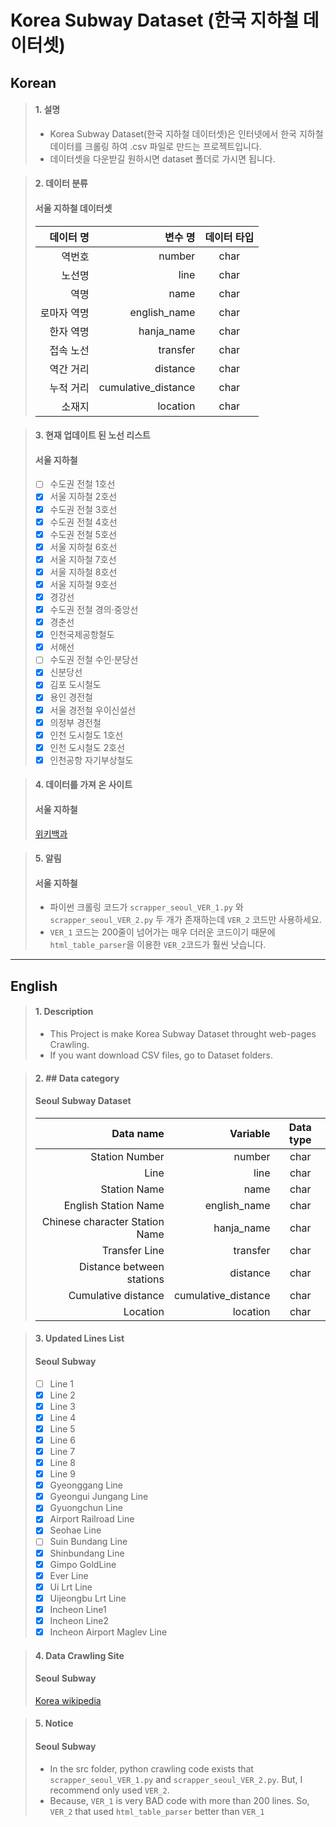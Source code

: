 # Korea Subway Dataset (한국 지하철 데이터셋)

## **Korean**

> #### 1. 설명
>
> - Korea Subway Dataset(한국 지하철 데이터셋)은 인터넷에서 한국 지하철 데이터를 크롤링 하여 .csv 파일로 만드는 프로젝트입니다.
> - 데이터셋을 다운받길 원하시면 dataset 폴더로 가시면 됩니다.

> #### 2. 데이터 분류
>
> #### 서울 지하철 데이터셋
>
> |   데이터 명 |             변수 명 | 데이터 타입 |
> | ----------: | ------------------: | :---------: |
> |      역번호 |              number |    char     |
> |      노선명 |                line |    char     |
> |        역명 |                name |    char     |
> | 로마자 역명 |        english_name |    char     |
> |   한자 역명 |          hanja_name |    char     |
> |   접속 노선 |            transfer |    char     |
> |   역간 거리 |            distance |    char     |
> |   누적 거리 | cumulative_distance |    char     |
> |      소재지 |            location |    char     |

> #### 3. 현재 업데이트 된 노선 리스트
>
> #### 서울 지하철
>
> - [ ] 수도권 전철 1호선
> - [x] 서울 지하철 2호선
> - [x] 수도권 전철 3호선
> - [x] 수도권 전철 4호선
> - [x] 수도권 전철 5호선
> - [x] 서울 지하철 6호선
> - [x] 서울 지하철 7호선
> - [x] 서울 지하철 8호선
> - [x] 서울 지하철 9호선
> - [x] 경강선
> - [x] 수도권 전철 경의·중앙선
> - [x] 경춘선
> - [x] 인천국제공항철도
> - [x] 서해선
> - [ ] 수도권 전철 수인·분당선
> - [x] 신분당선
> - [x] 김포 도시철도
> - [x] 용인 경전철
> - [x] 서울 경전철 우이신설선
> - [x] 의정부 경전철
> - [x] 인천 도시철도 1호선
> - [x] 인천 도시철도 2호선
> - [x] 인천공항 자기부상철도

> #### 4. 데이터를 가져 온 사이트
>
> #### 서울 지하철
>
> [위키백과](https://ko.wikipedia.org/wiki/%EC%9C%84%ED%82%A4%EB%B0%B1%EA%B3%BC:%EB%8C%80%EB%AC%B8)

> #### 5. 알림
>
> #### 서울 지하철
>
> - 파이썬 크롤링 코드가 `scrapper_seoul_VER_1.py` 와 `scrapper_seoul_VER_2.py` 두 개가 존재하는데 `VER_2` 코드만 사용하세요.
> - `VER_1` 코드는 200줄이 넘어가는 매우 더러운 코드이기 때문에 `html_table_parser`을 이용한 `VER_2`코드가 훨씬 낫습니다.

---

## **English**

> #### 1. Description
>
> - This Project is make Korea Subway Dataset throught web-pages Crawling.
> - If you want download CSV files, go to Dataset folders.

> #### 2. ## Data category
>
> #### Seoul Subway Dataset
>
> |                      Data name |            Variable | Data type |
> | -----------------------------: | ------------------: | :-------: |
> |                 Station Number |              number |   char    |
> |                           Line |                line |   char    |
> |                   Station Name |                name |   char    |
> |           English Station Name |        english_name |   char    |
> | Chinese character Station Name |          hanja_name |   char    |
> |                  Transfer Line |            transfer |   char    |
> |      Distance between stations |            distance |   char    |
> |            Cumulative distance | cumulative_distance |   char    |
> |                       Location |            location |   char    |

> #### 3. Updated Lines List
>
> #### Seoul Subway
>
> - [ ] Line 1
> - [x] Line 2
> - [x] Line 3
> - [x] Line 4
> - [x] Line 5
> - [x] Line 6
> - [x] Line 7
> - [x] Line 8
> - [x] Line 9
> - [x] Gyeonggang Line
> - [x] Gyeongui Jungang Line
> - [x] Gyuongchun Line
> - [x] Airport Railroad Line
> - [x] Seohae Line
> - [ ] Suin Bundang Line
> - [x] Shinbundang Line
> - [x] Gimpo GoldLine
> - [x] Ever Line
> - [x] Ui Lrt Line
> - [x] Uijeongbu Lrt Line
> - [x] Incheon Line1
> - [x] Incheon Line2
> - [x] Incheon Airport Maglev Line

> #### 4. Data Crawling Site
>
> #### Seoul Subway
>
> [Korea wikipedia](https://ko.wikipedia.org/wiki/%EC%9C%84%ED%82%A4%EB%B0%B1%EA%B3%BC:%EB%8C%80%EB%AC%B8)

> #### 5. Notice
>
> #### Seoul Subway
>
> - In the src folder, python crawling code exists that `scrapper_seoul_VER_1.py` and `scrapper_seoul_VER_2.py`. But, I recommend only used `VER_2`.
> - Because, `VER_1` is very BAD code with more than 200 lines. So, `VER_2` that used `html_table_parser` better than `VER_1`

